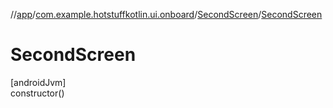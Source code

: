 //[app](../../../index.md)/[com.example.hotstuffkotlin.ui.onboard](../index.md)/[SecondScreen](index.md)/[SecondScreen](-second-screen.md)

# SecondScreen

[androidJvm]\
constructor()
